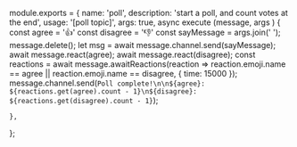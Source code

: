 
module.exports = {
    name: 'poll',
    description: 'start a poll, and count votes at the end',
    usage: '[poll topic]',
    args: true,
    async execute (message, args ) {
        const agree = '👍'
        const disagree = '👎'
        const sayMessage = args.join(' ');
        message.delete();
      let msg =  await message.channel.send(sayMessage);
            await  message.react(agree);
            await  message.react(disagree);
        const reactions =  await message.awaitReactions(reaction => reaction.emoji.name == agree || reaction.emoji.name == disagree, { time: 15000 });
        message.channel.send(`Poll complete!\n\n${agree}: ${reactions.get(agree).count - 1}\n${disagree}: ${reactions.get(disagree).count - 1}`);

    },
};